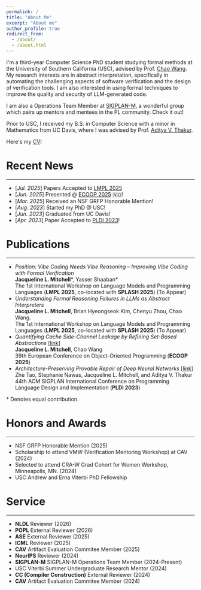 ```yaml
---
permalink: /
title: "About Me"
excerpt: "About me"
author_profile: true
redirect_from: 
  - /about/
  - /about.html
---
```


I'm a third-year Computer Science PhD student studying formal methods at the University of Southern California (USC), advised by Prof. [Chao Wang](https://sites.usc.edu/chaowang/).  My research interests are in abstract interpretation, specifically in automating the challenging aspects of software verification and the design of verification tools.  I am also interested in using formal techniques to improve
the quality and security of LLM-generated code.

I am also a Operations Team Member at [SIGPLAN-M](https://www.sigplan.org/LongTermMentoring/), a wonderful group which pairs up mentors and mentees in the PL community.  Check it out!

Prior to USC, I received my B.S. in Computer Science with a minor in Mathematics from UC Davis, where I was advised by Prof. [Aditya V. Thakur](https://thakur.cs.ucdavis.edu/).

Here's my [CV](https://drive.google.com/file/d/1fZiZr_js2oZLdDaQCyerNOg9kHUoYJ_-/view?usp=sharing)!

# Recent News
----
- [*Jul. 2025*] Papers Accepted to [LMPL 2025](https://conf.researchr.org/home/icfp-splash-2025/lmpl-2025)
- [*Jun. 2025*] Presented @ [ECOOP 2025](https://2025.ecoop.org/) 🇳🇴! 
- [*Mar. 2025*] Received an NSF GRFP Honorable Mention!
- [*Aug. 2023*] Started my PhD @ USC!
- [*Jun. 2023*] Graduated from UC Davis!
- [*Apr. 2023*] Paper Accepted to [PLDI 2023](https://pldi23.sigplan.org/)!


# Publications
----
- *Position: Vibe Coding Needs Vibe Reasoning – Improving Vibe Coding with Formal Verification*  
**Jacqueline L. Mitchell**\*, Yasser Shaaban\*  
The 1st International Workshop on Language Models and Programming Languages (**LMPL 2025**,
co-located with **SPLASH 2025**) (To Appear)
- *Understanding Formal Reasoning Failures in LLMs as Abstract Interpreters*  
**Jacqueline L. Mitchell**, Brian Hyeongseok Kim, Chenyu Zhou, Chao Wang.  
The 1st International Workshop on Language Models and Programming Languages (**LMPL 2025**,
co-located with **SPLASH 2025**) (To Appear)
- *Quantifying Cache Side-Channel Leakage by Refining Set-Based Abstractions* [[link]](https://drops.dagstuhl.de/storage/00lipics/lipics-vol333-ecoop2025/LIPIcs.ECOOP.2025.22/LIPIcs.ECOOP.2025.22.pdf)  
**Jacqueline L. Mitchell**, Chao Wang  
39th European Conference on Object-Oriented Programming (**ECOOP 2025**)
- *Architecture-Preserving Provable Repair of Deep Neural Networks* [[link]](https://arxiv.org/abs/2304.03496)  
Zhe Tao, Stephanie Nawas, Jacqueline L. Mitchell, and Aditya V. Thakur  
44th ACM SIGPLAN International Conference on Programming Language Design and Implementation (**PLDI 2023**)

\* Denotes equal contribution.

# Honors and Awards
----
- NSF GRFP Honorable Mention (2025)
- Scholarship to attend VMW (Verification Mentoring Workshop) at CAV (2024)
- Selected to attend CRA-W Grad Cohort for Women Workshop, Minneapolis, MN. (2024)
- USC Andrew and Erna Viterbi PhD Fellowship

# Service
----
- **NLDL** Reviewer (2026)
- **POPL** External Reviewer (2026)
- **ASE** External Reviewer (2025)
- **ICML** Reviewer (2025)
- **CAV** Artifact Evaluation Commitee Member (2025)
- **NeurIPS** Reviewer (2024)
- **SIGPLAN-M** SIGPLAN-M Operations Team Member (2024-Present)
- USC Viterbi Summer Undergraduate Research Mentor (2024)
- **CC (Compiler Construction)** External Reviewer (2024)
- **CAV** Artifact Evaluation Commitee Member (2024)